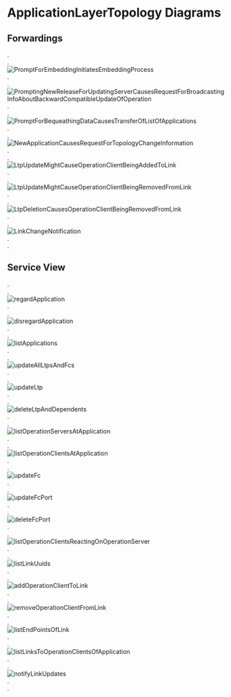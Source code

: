 # ApplicationLayerTopology Diagrams
## Forwardings
.  
.  
![PromptForEmbeddingInitiatesEmbeddingProcess](./bm001_Embedding.png)  
.  
.  
![PromptingNewReleaseForUpdatingServerCausesRequestForBroadcastingInfoAboutBackwardCompatibleUpdateOfOperation](./bm007_BackwardCompatibleReplacement.png)  
.  
.  
![PromptForBequeathingDataCausesTransferOfListOfApplications](./im000_BequeathYourDataAndDie.png)  
.  
.  
![NewApplicationCausesRequestForTopologyChangeInformation](./is001_regardApplicationCausesSequenceForTopologyChangeInformation.png)  
.  
.  
![LtpUpdateMightCauseOperationClientBeingAddedToLink](./is002_LtpUpdateCauseAddToLink.png)  
.  
.  
![LtpUpdateMightCauseOperationClientBeingRemovedFromLink](./is003_LtpUpdateCauseRemoveFromLink.png)  
.  
.  
![LtpDeletionCausesOperationClientBeingRemovedFromLink](./is004_LtpDeleteCauseRemoveFromLink.png)  
.  
.  
![LinkChangeNotification](./is005_LinkChangeNotification.png)  
.  
.  
## Service View  
.  
.  
![regardApplication](./ServiceView/is001_regardApplication.png)  
.  
.  
![disregardApplication](./ServiceView/is002_disregardApplication.png)  
.  
.  
![listApplications](./ServiceView/is003_listApplications.png)  
.  
.  
![updateAllLtpsAndFcs](./ServiceView/is004_updateAllLtpsAndFcs.png)  
.  
.  
![updateLtp](./ServiceView/is005_updateLtp.png)  
.  
.  
![deleteLtpAndDependents](./ServiceView/is006_deleteLtpAndDependents.png)  
.  
.  
![listOperationServersAtApplication](./ServiceView/is009_listOperationServersAtApplication.png)  
.  
.  
![listOperationClientsAtApplication](./ServiceView/is010_listOperationClientsAtApplication.png)  
.  
.  
![updateFc](./ServiceView/is013_updateFc.png)  
.  
.  
![updateFcPort](./ServiceView/is014_updateFcPort.png)  
.  
.  
![deleteFcPort](./ServiceView/is015_deleteFcPort.png)  
.  
.  
![listOperationClientsReactingOnOperationServer](./ServiceView/is016_listOperationClientsReactingOnOperationServer.png)  
.  
.  
![listLinkUuids](./ServiceView/is017_listLinkUuids.png)  
.  
.  
![addOperationClientToLink](./ServiceView/is018_addOperationClientToLink.png)  
.  
.  
![removeOperationClientFromLink](./ServiceView/is019_removeOperationClientFromLink.png)  
.  
.  
![listEndPointsOfLink](./ServiceView/is020_listEndPointsOfLink.png)  
.  
.  
![listLinksToOperationClientsOfApplication](./ServiceView/is021_listLinksToOperationClientsOfApplication.png)  
.  
.  
![notifyLinkUpdates](./ServiceView/is022_notifyLinkUpdates.png)  
.  
.  
